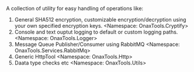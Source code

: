 A collection of utility for easy handling of operations like:

1. General SHA512 encryption, customizable encryption/decryption using your own specified encryption keys. <Namespace: OnaxTools.Cryptify>
2. Console and text ouptut logging to default or custom logging paths. <Namespace: OnaxTools.Logger>
3. Message Queue Publisher/Consumer using RabbitMQ <Namespace: OnaxTools.Services.RabbitMq>
5. Generic HttpTool <Namespace: OnaxTools.Http>
4. Daata type checks etc <Namespace: OnaxTools.Utils>